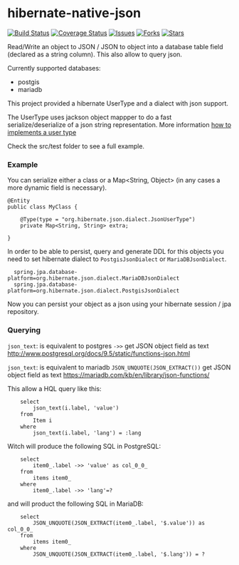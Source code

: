 hibernate-native-json
=================


[![Build Status](https://travis-ci.org/enxt/hibernate-native-json.svg?branch=master)](https://travis-ci.org/velo/hibernate-native-json?branch=master) 
[![Coverage Status](https://coveralls.io/repos/github/enxt/hibernate-native-json/badge.svg?branch=master)](https://coveralls.io/github/velo/hibernate-native-json?branch=master) 
[![Issues](https://img.shields.io/github/issues/enxt/hibernate-native-json.svg)](https://github.com/velo/hibernate-native-json/issues) 
[![Forks](https://img.shields.io/github/forks/enxt/hibernate-native-json.svg)](https://github.com/velo/hibernate-native-json/network) 
[![Stars](https://img.shields.io/github/stars/enxt/hibernate-native-json.svg)](https://github.com/velo/hibernate-native-json/stargazers)


Read/Write an object to JSON / JSON to object into a database table field (declared as a string column).
This also allow to query json.

Currently supported databases:
- postgis
- mariadb

This project provided a hibernate UserType and a dialect with json support.

The UserType uses jackson object mappper to do a fast serialize/deserialize of a json string representation.  More information  [how to implements a user type](http://blog.xebia.com/2009/11/09/understanding-and-writing-hibernate-user-types/)

Check the src/test folder to see a full example.

### Example

You can serialize either a class or a Map<String, Object> (in any cases a more dynamic field is necessary).

```
@Entity
public class MyClass {

	@Type(type = "org.hibernate.json.dialect.JsonUserType")
	private Map<String, String> extra;

}
```


In order to be able to persist, query and generate DDL for this objects you need to set hibernate dialect to `PostgisJsonDialect` or `MariaDBJsonDialect`.


```
  spring.jpa.database-platform=org.hibernate.json.dialect.MariaDBJsonDialect
  spring.jpa.database-platform=org.hibernate.json.dialect.PostgisJsonDialect
```


Now you can persist your object as a json using your hibernate session / jpa repository.

### Querying 

`json_text`: is equivalent to postgres `->>` get JSON object field as text
http://www.postgresql.org/docs/9.5/static/functions-json.html

`json_text`: is equivalent to mariadb `JSON_UNQUOTE(JSON_EXTRACT())` get JSON object field as text
https://mariadb.com/kb/en/library/json-functions/

This allow a HQL query like this:
```
	select
		json_text(i.label, 'value')
	from
		Item i
	where
		json_text(i.label, 'lang') = :lang
```

Witch will produce the following SQL in PostgreSQL:
```
    select
        item0_.label ->> 'value' as col_0_0_ 
    from
        items item0_ 
    where
        item0_.label ->> 'lang'=?
```

and will product the following SQL in MariaDB:
```
    select
        JSON_UNQUOTE(JSON_EXTRACT(item0_.label, '$.value')) as col_0_0_ 
    from
        items item0_ 
    where
        JSON_UNQUOTE(JSON_EXTRACT(item0_.label, '$.lang')) = ?
```



